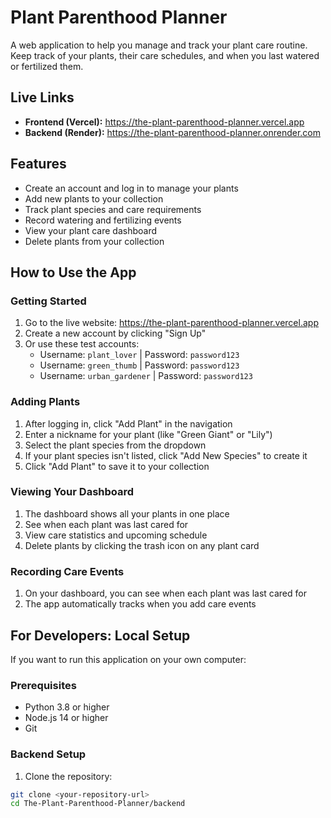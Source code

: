 # Plant Parenthood Planner

A web application to help you manage and track your plant care routine. Keep track of your plants, their care schedules, and when you last watered or fertilized them.

## Live Links

- **Frontend (Vercel):** https://the-plant-parenthood-planner.vercel.app
- **Backend (Render):** https://the-plant-parenthood-planner.onrender.com

## Features

- Create an account and log in to manage your plants
- Add new plants to your collection
- Track plant species and care requirements
- Record watering and fertilizing events
- View your plant care dashboard
- Delete plants from your collection

## How to Use the App

### Getting Started

1. Go to the live website: https://the-plant-parenthood-planner.vercel.app
2. Create a new account by clicking "Sign Up"
3. Or use these test accounts:
   - Username: `plant_lover` | Password: `password123`
   - Username: `green_thumb` | Password: `password123`
   - Username: `urban_gardener` | Password: `password123`

### Adding Plants

1. After logging in, click "Add Plant" in the navigation
2. Enter a nickname for your plant (like "Green Giant" or "Lily")
3. Select the plant species from the dropdown
4. If your plant species isn't listed, click "Add New Species" to create it
5. Click "Add Plant" to save it to your collection

### Viewing Your Dashboard

1. The dashboard shows all your plants in one place
2. See when each plant was last cared for
3. View care statistics and upcoming schedule
4. Delete plants by clicking the trash icon on any plant card

### Recording Care Events

1. On your dashboard, you can see when each plant was last cared for
2. The app automatically tracks when you add care events

## For Developers: Local Setup

If you want to run this application on your own computer:

### Prerequisites

- Python 3.8 or higher
- Node.js 14 or higher
- Git

### Backend Setup

1. Clone the repository:

```bash
git clone <your-repository-url>
cd The-Plant-Parenthood-Planner/backend
```

